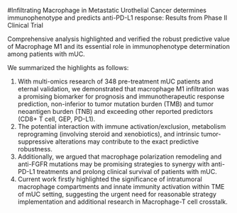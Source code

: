 #Infiltrating Macrophage in Metastatic Urothelial Cancer determines immunophenotype and predicts anti-PD-L1 response: Results from Phase II Clinical Trial

Comprehensive analysis highlighted and verified the robust predictive value of Macrophage M1 and its essential role in immunophenotype determination among patients with mUC.

We summarized the highlights as follows:
1.	With multi-omics research of 348 pre-treatment mUC patients and eternal validation, we demonstrated that macrophage M1 infiltration was a promising biomarker for prognosis and immunotherapeutic response prediction, non-inferior to tumor mutation burden (TMB) and tumor neoantigen burden (TNB) and exceeding other reported predictors (CD8+ T cell, GEP, PD-L1). 
2.	The potential interaction with immune activation/exclusion, metabolism reprograming (involving steroid and xenobiotics), and intrinsic tumor-suppressive alterations may contribute to the exact predictive robustness. 
3.	Additionally, we argued that macrophage polarization remodeling and anti-FGFR mutations may be promising strategies to synergy with anti-PD-L1 treatments and prolong clinical survival of patients with mUC.
4.	Current work firstly highlighted the significance of intratumoral macrophage compartments and innate immunity activation within TME of mUC setting, suggesting the urgent need for reasonable strategy implementation and additional research in Macrophage-T cell crosstalk.
